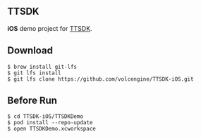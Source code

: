 ## TTSDK

**iOS** demo project for [TTSDK](https://github.com/volcengine/volcengine-specs/tree/master/TTSDK). 

## Download

```
$ brew install git-lfs
$ git lfs install
$ git lfs clone https://github.com/volcengine/TTSDK-iOS.git
```

## Before Run
```
$ cd TTSDK-iOS/TTSDKDemo
$ pod install --repo-update
$ open TTSDKDemo.xcworkspace
```
